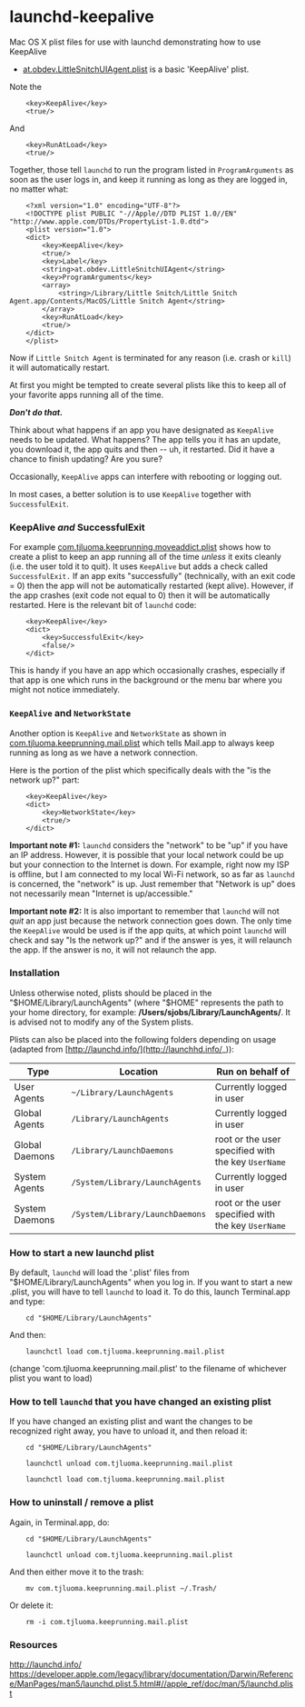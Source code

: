 launchd-keepalive
=================

Mac OS X plist files for use with launchd demonstrating how to use KeepAlive

* [at.obdev.LittleSnitchUIAgent.plist](at.obdev.LittleSnitchUIAgent.plist) is a basic 'KeepAlive' plist.

Note the 

		<key>KeepAlive</key>
		<true/>

And

		<key>RunAtLoad</key>
		<true/>

Together, those tell `launchd` to run the program listed in `ProgramArguments` as soon as the user logs in, and keep it running as long as they are logged in, no matter what:

		<?xml version="1.0" encoding="UTF-8"?>
		<!DOCTYPE plist PUBLIC "-//Apple//DTD PLIST 1.0//EN" "http://www.apple.com/DTDs/PropertyList-1.0.dtd">
		<plist version="1.0">
		<dict>
			<key>KeepAlive</key>
			<true/>
			<key>Label</key>
			<string>at.obdev.LittleSnitchUIAgent</string>
			<key>ProgramArguments</key>
			<array>
				<string>/Library/Little Snitch/Little Snitch Agent.app/Contents/MacOS/Little Snitch Agent</string>
			</array>
			<key>RunAtLoad</key>
			<true/>
		</dict>
		</plist>

Now if `Little Snitch Agent` is terminated for any reason (i.e. crash or `kill`) it will automatically restart.

At first you might be tempted to create several plists like this to keep all of your favorite apps running all of the time. 

***Don't do that.***

Think about what happens if an app you have designated as  `KeepAlive` needs to be updated. What happens? The app tells you it has an update, you download it, the app quits and then -- uh, it restarted. Did it have a chance to finish updating? Are you sure? 

Occasionally, `KeepAlive` apps can interfere with rebooting or logging out.

In most cases, a better solution is to use `KeepAlive` together with `SuccessfulExit`.

### KeepAlive *and* SuccessfulExit

For example [com.tjluoma.keeprunning.moveaddict.plist](com.tjluoma.keeprunning.moveaddict.plist) shows how to create a plist to keep an app running all of the time *unless* it exits cleanly (i.e. the user told it to quit). It uses `KeepAlive` but adds a check called `SuccessfulExit.` If an app exits "successfully" (technically, with an exit code = 0) then the app will not be automatically restarted (kept alive). However, if the app crashes (exit code not equal to 0) then it will be automatically restarted. Here is the relevant bit of `launchd` code:

		<key>KeepAlive</key>
		<dict>
			<key>SuccessfulExit</key>
			<false/>
		</dict>

This is handy if you have an app which occasionally crashes, especially if that app is one which runs in the background or the menu bar where you might not notice immediately.

### `KeepAlive` and `NetworkState`

Another option is `KeepAlive` and `NetworkState` as shown in  [com.tjluoma.keeprunning.mail.plist](com.tjluoma.keeprunning.mail.plist) 
which tells Mail.app to always keep running as long as we have a network connection.

Here is the portion of the plist which specifically deals with the "is the network up?" part:


		<key>KeepAlive</key>
		<dict>
			<key>NetworkState</key>
			<true/>
		</dict>

**Important note #1:** `launchd` considers the "network" to be "up" if you have an IP address. However, it is possible that your local network could be up but your connection to the Internet is down. For example, right now my ISP is offline, but I am connected to my local Wi-Fi network, so as far as `launchd` is concerned, the "network" is up. Just remember that "Network is up" does not necessarily mean "Internet is up/accessible."

**Important note #2:** It is also important to remember that `launchd` will not *quit* an app just because the network connection goes down. The only time the `KeepAlive` would be used is if the app quits, at which point `launchd` will check and say "Is the network up?" and if the answer is yes, it will relaunch the app. If the answer is no, it will not relaunch the app.

### Installation ###

Unless otherwise noted, plists should be placed in the "$HOME/Library/LaunchAgents" (where "$HOME" represents the path to your home directory, for example: **/Users/sjobs/Library/LaunchAgents/**. It is advised not to modify any of the System plists.

Plists can also be placed into the following folders depending on usage (adapted from [http://launchd.info/](http://launchhd.info/_)):

| Type           | Location                        | Run on behalf of                                   |
|----------------|---------------------------------|----------------------------------------------------|
| User Agents    | `~/Library/LaunchAgents`        | Currently logged in user                           |
| Global Agents  | `/Library/LaunchAgents`         | Currently logged in user                           |
| Global Daemons | `/Library/LaunchDaemons`        | root or the user specified with the key `UserName` |
| System Agents  | `/System/Library/LaunchAgents`  | Currently logged in user                           |
| System Daemons | `/System/Library/LaunchDaemons` | root or the user specified with the key `UserName` |

### How to start a new launchd plist  

By default, `launchd` will load the '.plist' files from "$HOME/Library/LaunchAgents" when you log in. If you want to start a new .plist, you will have to tell `launchd` to load it. To do this, launch Terminal.app and type:

		cd "$HOME/Library/LaunchAgents"

And then:

		launchctl load com.tjluoma.keeprunning.mail.plist

(change 'com.tjluoma.keeprunning.mail.plist' to the filename of whichever plist you want to load)

### How to tell `launchd` that you have changed an existing plist

If you have changed an existing plist and want the changes to be recognized right away, you have to unload it, and then reload it:

		cd "$HOME/Library/LaunchAgents"

		launchctl unload com.tjluoma.keeprunning.mail.plist

		launchctl load com.tjluoma.keeprunning.mail.plist


### How to uninstall / remove a plist

Again, in Terminal.app, do:

		cd "$HOME/Library/LaunchAgents"

		launchctl unload com.tjluoma.keeprunning.mail.plist

And then either move it to the trash:

		mv com.tjluoma.keeprunning.mail.plist ~/.Trash/

Or delete it:

		rm -i com.tjluoma.keeprunning.mail.plist

### Resources
http://launchd.info/
https://developer.apple.com/legacy/library/documentation/Darwin/Reference/ManPages/man5/launchd.plist.5.html#//apple_ref/doc/man/5/launchd.plist
